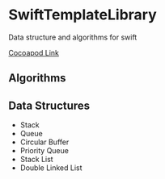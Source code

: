 # SwiftTemplateLibrary
Data structure and algorithms for swift

[Cocoapod Link](https://cocoapods.org/pods/SwiftTemplateLibrary)


## Algorithms

## Data Structures
- Stack
- Queue
- Circular Buffer
- Priority Queue
- Stack List
- Double Linked List